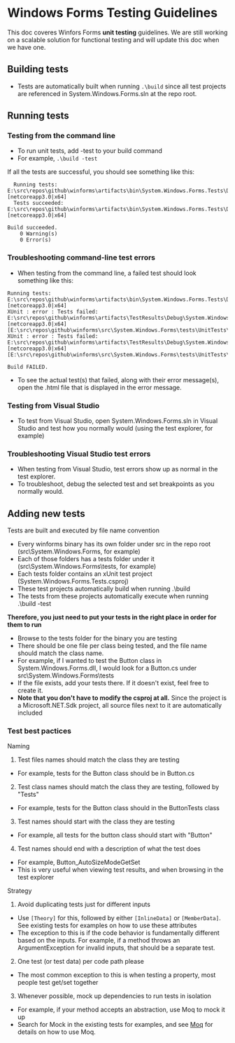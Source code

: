 # Windows Forms Testing Guidelines

This doc coveres Winfors Forms **unit testing** guidelines. 
We are still working on a scalable solution for functional testing and will update this doc when we have one.

## Building tests
* Tests are automatically built when running ```.\build``` since all test projects are referenced in System.Windows.Forms.sln at the repo root.

## Running tests

### Testing from the command line
* To run unit tests, add -test to your build command
 * For example, ```.\build -test```

If all the tests are successful, you should see something like this:
```
  Running tests: E:\src\repos\github\winforms\artifacts\bin\System.Windows.Forms.Tests\Debug\netcoreapp3.0\System.Windows.Forms.Tests.dll [netcoreapp3.0|x64]
  Tests succeeded: E:\src\repos\github\winforms\artifacts\bin\System.Windows.Forms.Tests\Debug\netcoreapp3.0\System.Windows.Forms.Tests.dll [netcoreapp3.0|x64]

Build succeeded.
    0 Warning(s)
    0 Error(s)
```

### Troubleshooting command-line test errors
* When testing from the command line, a failed test should look something like this:
```
Running tests: E:\src\repos\github\winforms\artifacts\bin\System.Windows.Forms.Tests\Debug\netcoreapp3.0\System.Windows.Forms.Tests.dll [netcoreapp3.0|x64]
XUnit : error : Tests failed: E:\src\repos\github\winforms\artifacts\TestResults\Debug\System.Windows.Forms.Tests_netcoreapp3.0_x64.html [netcoreapp3.0|x64] [E:\src\repos\github\winforms\src\System.Windows.Forms\tests\UnitTests\System.Windows.Forms.Tests.csproj]
XUnit : error : Tests failed: E:\src\repos\github\winforms\artifacts\TestResults\Debug\System.Windows.Forms.Tests_netcoreapp3.0_x64.html [netcoreapp3.0|x64] [E:\src\repos\github\winforms\src\System.Windows.Forms\tests\UnitTests\System.Windows.Forms.Tests.csproj]

Build FAILED.
```
* To see the actual test(s) that failed, along with their error message(s), open the .html file that is displayed in the error message.

### Testing from Visual Studio
* To test from Visual Studio, open System.Windows.Forms.sln in Visual Studio and test how you normally would (using the test explorer, for example)

### Troubleshooting Visual Studio test errors
* When testing from Visual Studio, test errors show up as normal in the test explorer.
* To troubleshoot, debug the selected test and set breakpoints as you normally would.

## Adding new tests
Tests are built and executed by file name convention
* Every winforms binary has its own folder under src in the repo root (src\System.Windows.Forms, for example)
* Each of those folders has a tests folder under it (src\System.Windows.Forms\tests, for example)
* Each tests folder contains an xUnit test project (System.Windows.Forms.Tests.csproj)
 * These test projects automatically build when running .\build
 * The tests from these projects automatically execute when running .\build -test

**Therefore, you just need to put your tests in the right place in order for them to run**
* Browse to the tests folder for the binary you are testing
* There should be one file per class being tested, and the file name should match the class name.
 * For example, if I wanted to test the Button class in System.Windows.Forms.dll, I would look for a Button.cs under src\System.Windows.Forms\tests
* If the file exists, add your tests there. If it doesn't exist, feel free to create it.
 * **Note that you don't have to modify the csproj at all.** Since the project is a Microsoft.NET.Sdk project, all source files next to it are automatically included

### Test best pactices ###
Naming
1. Test files names should match the class they are testing
 * For example, tests for the Button class should be in Button.cs
2. Test class names should match the class they are testing, followed by "Tests"
 * For example, tests for the Button class should in the ButtonTests class
3. Test names should start with the class they are testing
 * For example, all tests for the button class should start with "Button"
4. Test names should end with a description of what the test does
 * For example, Button_AutoSizeModeGetSet
 * This is very useful when viewing test results, and when browsing in the test explorer

Strategy
1. Avoid duplicating tests just for different inputs
 * Use ```[Theory]``` for this, followed by either ```[InlineData]``` or ```[MemberData]```. See existing tests for examples on how to use these attributes
 * The exception to this is if the code behavior is fundamentally different based on the inputs. For example, if a method throws an ArgumentException for invalid inputs, that should be a separate test.
2. One test (or test data) per code path please
 * The most common exception to this is when testing a property, most people test get/set together
3. Whenever possible, mock up dependencies to run tests in isolation
 * For example, if your method accepts an abstraction, use Moq to mock it up
 * Search for Mock in the existing tests for examples, and see [Moq](https://github.com/Moq/moq4/wiki/Quickstart) for details on how to use Moq.